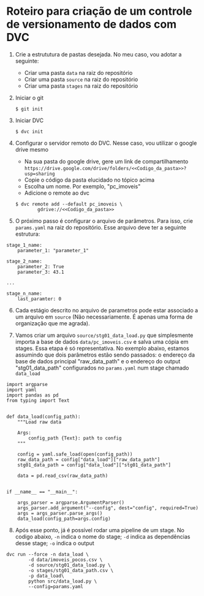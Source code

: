 # Roteiro para criação de um controle de versionamento de dados com DVC

1. Crie a estrututura de pastas desejada. No meu caso, vou adotar a seguinte:
    * Criar uma pasta `data` na raiz do repositório
    * Criar uma pasta `source` na raiz do repositório
    * Criar uma pasta `stages` na raiz do repositório

2. Iniciar o git

    ```
    $ git init
    ```

3. Iniciar DVC

    ```
    $ dvc init
    ```

4. Configurar o servidor remoto do DVC. Nesse caso, vou utilizar o google drive mesmo
    * Na sua pasta do google drive, gere um link de compartilhamento
    ```https://drive.google.com/drive/folders/<<Codigo_da_pasta>>?usp=sharing```
    * Copie o código da pasta elucidado no tópico acima
    * Escolha um nome. Por exemplo, "pc_imoveis"
    * Adicione o remote ao dvc

    ```
    $ dvc remote add --default pc_imoveis \
            gdrive://<<Codigo_da_pasta>>
    ```

5. O próximo passo é configurar o arquivo de parâmetros. Para isso, crie `params.yaml` na raiz do repositório. Esse arquivo deve ter a seguinte estrutura:

```
stage_1_name:
    parameter_1: "parameter_1"

stage_2_name:
    parameter_2: True
    parameter_3: 43.1

...

stage_n_name:
    last_paramter: 0
```

6. Cada estágio descrito no arquivo de parametros pode estar associado a um arquivo em `source` (Não necessariamente. É apenas uma forma de organização que me agrada).

7. Vamos criar um arquivo `source/stg01_data_load.py` que simplesmente importa a base de dados `data/pc_imoveis.csv` e salva uma cópia em stages. Essa etapa é só representativa. No exemplo abaixo, estamos assumindo que dois parâmetros estão sendo passados: o endereço da base de dados principal "raw_data_path" e o endereço do output "stg01_data_path" configurados no `params.yaml` num stage chamado `data_load`

```
import argparse
import yaml
import pandas as pd
from typing import Text


def data_load(config_path):
    """Load raw data

    Args:
        config_path {Text}: path to config
    """

    config = yaml.safe_load(open(config_path))
    raw_data_path = config["data_load"]["raw_data_path"]
    stg01_data_path = config["data_load"]["stg01_data_path"]

    data = pd.read_csv(raw_data_path)


if __name__ == "__main__":

    args_parser = argparse.ArgumentParser()
    args_parser.add_argument("--config", dest="config", required=True)
    args = args_parser.parse_args()
    data_load(config_path=args.config)

```
8. Após esse ponto, já é possível rodar uma pipeline de um stage. No codigo abaixo, `-n` indica o nome do stage; `-d` indica as dependências desse stage; `-o` indica o output

```
dvc run --force -n data_load \
        -d data/imoveis_pocos.csv \
        -d source/stg01_data_load.py \
        -o stages/stg01_data_path.csv \
        -p data_load\
        python src/data_load.py \
        --config=params.yaml 
```
